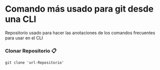 # Comando más usado para git desde una CLI

Repositorio usado para hacer las anotaciones de los comandos frecuentes para usar en el CLI

### Clonar Repositorio 📋

```
git clone 'url-Repositorio'
```